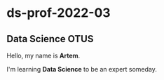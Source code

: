 
# ds-prof-2022-03

## Data Science OTUS

Hello, my name is **Artem**. 

I'm learning **Data Science** to be an expert someday. 


